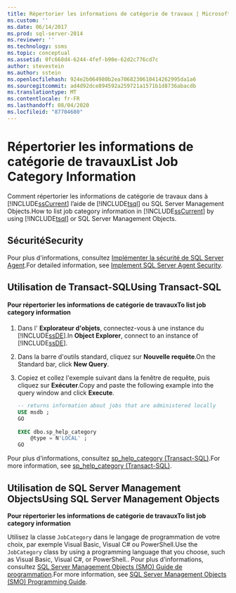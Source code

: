 ```yaml
---
title: Répertorier les informations de catégorie de travaux | Microsoft Docs
ms.custom: ''
ms.date: 06/14/2017
ms.prod: sql-server-2014
ms.reviewer: ''
ms.technology: ssms
ms.topic: conceptual
ms.assetid: 0fc668d4-6244-4fef-b90e-62d2c776cd7c
author: stevestein
ms.author: sstein
ms.openlocfilehash: 924e2b064980b2ea7068230610414262995da1a6
ms.sourcegitcommit: ad4d92dce894592a259721a1571b1d8736abacdb
ms.translationtype: MT
ms.contentlocale: fr-FR
ms.lasthandoff: 08/04/2020
ms.locfileid: "87704680"
---
```

# <a name="list-job-category-information"></a><span data-ttu-id="4cc8a-102">Répertorier les informations de catégorie de travaux</span><span class="sxs-lookup"><span data-stu-id="4cc8a-102">List Job Category Information</span></span>
  <span data-ttu-id="4cc8a-103">Comment répertorier les informations de catégorie de travaux dans à [!INCLUDE[ssCurrent](../../includes/sscurrent-md.md)] l’aide de [!INCLUDE[tsql](../../includes/tsql-md.md)] ou SQL Server Management Objects.</span><span class="sxs-lookup"><span data-stu-id="4cc8a-103">How to list job category information in [!INCLUDE[ssCurrent](../../includes/sscurrent-md.md)] by using [!INCLUDE[tsql](../../includes/tsql-md.md)] or SQL Server Management Objects.</span></span>  

  
##  <a name="security"></a><a name="Security"></a> <span data-ttu-id="4cc8a-104">Sécurité</span><span class="sxs-lookup"><span data-stu-id="4cc8a-104">Security</span></span>  
 <span data-ttu-id="4cc8a-105">Pour plus d'informations, consultez [Implémenter la sécurité de SQL Server Agent](implement-sql-server-agent-security.md).</span><span class="sxs-lookup"><span data-stu-id="4cc8a-105">For detailed information, see [Implement SQL Server Agent Security](implement-sql-server-agent-security.md).</span></span>  

  
##  <a name="using-transact-sql"></a><a name="TSQL"></a> <span data-ttu-id="4cc8a-106">Utilisation de Transact-SQL</span><span class="sxs-lookup"><span data-stu-id="4cc8a-106">Using Transact-SQL</span></span>  
  
#### <a name="to-list-job-category-information"></a><span data-ttu-id="4cc8a-107">Pour répertorier les informations de catégorie de travaux</span><span class="sxs-lookup"><span data-stu-id="4cc8a-107">To list job category information</span></span>  
  
1.  <span data-ttu-id="4cc8a-108">Dans l' **Explorateur d'objets**, connectez-vous à une instance du [!INCLUDE[ssDE](../../includes/ssde-md.md)].</span><span class="sxs-lookup"><span data-stu-id="4cc8a-108">In **Object Explorer**, connect to an instance of [!INCLUDE[ssDE](../../includes/ssde-md.md)].</span></span>  
  
2.  <span data-ttu-id="4cc8a-109">Dans la barre d'outils standard, cliquez sur **Nouvelle requête**.</span><span class="sxs-lookup"><span data-stu-id="4cc8a-109">On the Standard bar, click **New Query**.</span></span>  
  
3.  <span data-ttu-id="4cc8a-110">Copiez et collez l'exemple suivant dans la fenêtre de requête, puis cliquez sur **Exécuter**.</span><span class="sxs-lookup"><span data-stu-id="4cc8a-110">Copy and paste the following example into the query window and click **Execute**.</span></span>  
  
    ```sql
    -- returns information about jobs that are administered locally  
    USE msdb ;  
    GO  
  
    EXEC dbo.sp_help_category  
        @type = N'LOCAL' ;  
    GO  
    ```  
  
 <span data-ttu-id="4cc8a-111">Pour plus d’informations, consultez [sp_help_category &#40;Transact-SQL&#41;](/sql/relational-databases/system-stored-procedures/sp-help-category-transact-sql).</span><span class="sxs-lookup"><span data-stu-id="4cc8a-111">For more information, see [sp_help_category &#40;Transact-SQL&#41;](/sql/relational-databases/system-stored-procedures/sp-help-category-transact-sql).</span></span>  
  
  
##  <a name="using-sql-server-management-objects"></a><a name="SMO"></a><span data-ttu-id="4cc8a-112">Utilisation de SQL Server Management Objects</span><span class="sxs-lookup"><span data-stu-id="4cc8a-112">Using SQL Server Management Objects</span></span>  
 <span data-ttu-id="4cc8a-113">**Pour répertorier les informations de catégorie de travaux**</span><span class="sxs-lookup"><span data-stu-id="4cc8a-113">**To list job category information**</span></span>  
  
 <span data-ttu-id="4cc8a-114">Utilisez la classe `JobCategory` dans le langage de programmation de votre choix, par exemple Visual Basic, Visual C# ou PowerShell.</span><span class="sxs-lookup"><span data-stu-id="4cc8a-114">Use the `JobCategory` class by using a programming language that you choose, such as Visual Basic, Visual C#, or PowerShell..</span></span> <span data-ttu-id="4cc8a-115">Pour plus d’informations, consultez [SQL Server Management Objects &#40;SMO&#41; Guide de programmation](../../relational-databases/server-management-objects-smo/sql-server-management-objects-smo-programming-guide.md).</span><span class="sxs-lookup"><span data-stu-id="4cc8a-115">For more information, see [SQL Server Management Objects &#40;SMO&#41; Programming Guide](../../relational-databases/server-management-objects-smo/sql-server-management-objects-smo-programming-guide.md).</span></span>  
